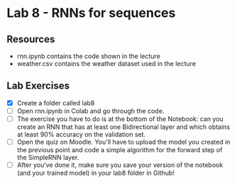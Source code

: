 # Lab 8 - RNNs for sequences

## Resources

* rnn.ipynb contains the code shown in the lecture 
* weather.csv contains the weather dataset used in the lecture


## Lab Exercises

- [X] Create a folder called lab8
- [ ] Open rnn.ipynb in Colab and go through the code. 
- [ ] The exercise you have to do is at the bottom of the Notebook: can you create an RNN that has at least one Bidirectional layer and which obtains at least 90% accuracy on the validation set.
- [ ] Open the quiz on Moodle. You'll have to upload the model you created in the previous point and code a simple algorithm for the forward step of the SimpleRNN layer.
- [ ] After you've done it, make sure you save your version of the notebook (and your trained model) in your lab8 folder in Github!
